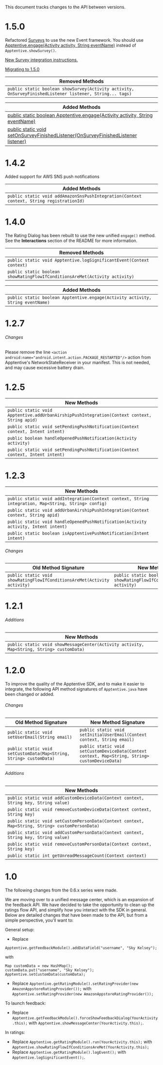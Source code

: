 This document tracks changes to the API between versions.

# 1.5.0

Refactored [Surveys](http://www.apptentive.com/docs/android/features/#surveys) to use the new Event framework. You should use [Apptentive.engage(Activity activity, String eventName)](http://www.apptentive.com/docs/android/api/com/apptentive/android/sdk/Apptentive.html#engage%28android.app.Activity,%20java.lang.String%29) instead of `Apptentive.showSurvey()`.

[New Survey integration instructions.](http://www.apptentive.com/docs/android/integration/#surveys)

[Migrating to 1.5.0](https://github.com/apptentive/apptentive-android/blob/master/docs/migrating_to_1.5.0.md)

| Removed Methods |
| --------------- |
| `public static boolean showSurvey(Activity activity, OnSurveyFinishedListener listener, String... tags)` |

| Added Methods |
| ------------- |
| [public static boolean Apptentive.engage(Activity activity, String eventName)](http://www.apptentive.com/docs/android/api/com/apptentive/android/sdk/Apptentive.html#engage%28android.app.Activity,%20java.lang.String%29) |
| [public static void setOnSurveyFinishedListener(OnSurveyFinishedListener listener)](http://www.apptentive.com/docs/android/api/com/apptentive/android/sdk/Apptentive.html#setOnSurveyFinishedListener%28com.apptentive.android.sdk.module.survey.OnSurveyFinishedListener%29) |

# 1.4.2

Added support for AWS SNS push notifications

| Added Methods |
| --------------- |
|`public static void addAmazonSnsPushIntegration(Context context, String registrationId)`|


# 1.4.0

The Rating Dialog has been rebuilt to use the new unified `engage()` method. See the **Interactions** section of the README for more information.

| Removed Methods |
| --------------- |
|`public static void Apptentive.logSignificantEvent(Context context)`|
|`public static boolean showRatingFlowIfConditionsAreMet(Activity activity)`|

| Added Methods |
| --------------- |
|`public static boolean Apptentive.engage(Activity activity, String eventName)`|


# 1.2.7

###### Changes
Please remove the line `<action android:name="android.intent.action.PACKAGE_RESTARTED"/>` action from Apptentive's NetworkStateReceiver in your manifest. This is not needed, and may cause excessive battery drain.


# 1.2.5
| New Methods |
| ----------- |
| `public static void Apptentive.addUrbanAirshipPushIntegration(Context context, String apid)` |
| `public static void setPendingPushNotification(Context context, Intent intent)` |
| `public boolean handleOpenedPushNotification(Activity activity)` |
| `public static void setPendingPushNotification(Context context, Intent intent)` |


# 1.2.3
| New Methods |
| ----------- |
| `public static void addIntegration(Context context, String integration, Map<String, String> config)` |
| `public static void addUrbanAirshipPushIntegration(Context context, String apid)` |
| `public static void handleOpenedPushNotification(Activity activity, Intent intent)` |
| `public static boolean isApptentivePushNotification(Intent intent)` |

###### Changes
| Old Method Signature | New Method Signature |
| -------------------- | -------------------- |
| `public static void showRatingFlowIfConditionsAreMet(Activity activity)` | `public static boolean showRatingFlowIfConditionsAreMet(Activity activity)`


# 1.2.1
###### Additions
| New Methods |
| ----------- |
| `public static void showMessageCenter(Activity activity, Map<String, String> customData)` |


# 1.2.0
To improve the quality of the Apptentive SDK, and to make it easier to integrate, the following API method signatures of `Apptentive.java` have been changed or added.

###### Changes
| Old Method Signature | New Method Signature |
| -------------------- | -------------------- |
| `public static void setUserEmail(String email)` | `public static void setInitialUserEmail(Context context, String email)`
| `public static void setCustomData(Map<String, String> customData)` | `public static void setCustomDeviceData(Context context, Map<String, String> customDeviceData)` |

###### Additions
| New Methods |
| ----------- |
| `public static void addCustomDeviceData(Context context, String key, String value)` |
| `public static void removeCustomDeviceData(Context context, String key)` |
| `public static void setCustomPersonData(Context context, Map<String, String> customPersonData)` |
| `public static void addCustomPersonData(Context context, String key, String value)` |
| `public static void removeCustomPersonData(Context context, String key)` |
| `public static int getUnreadMessageCount(Context context)` |


# 1.0
The following changes from the 0.6.x series were made.

We are moving over to a unified message center, which is an expansion of the feedback API. We have decided to take the opportunity to clean up the ratings flow API, and simplify how you interact with the SDK in general. Below are detailed changes that have been made to the API, but from a simple perspective, you'll want to:

General setup:

* Replace

`Apptentive.getFeedbackModule().addDataField("username", "Sky Kelsey");`

with

<pre><code>Map<String, String> customData = new HashMap<String, String>();
customData.put("username", "Sky Kelsey");
Apptentive.setCustomData(customData);
</code></pre>

* Replace `Apptentive.getRatingModule().setRatingProvider(new AmazonAppstoreRatingProvider());` with `Apptentive.setRatingProvider(new AmazonAppstoreRatingProvider());`

To launch feedback:

* Replace `Apptentive.getFeedbackModule().forceShowFeedbackDialog(YourActivity.this);` with `Apptentive.showMessageCenter(YourActivity.this);`.

In ratings:

* Replace `Apptentive.getRatingModule().run(YourActivity.this);` with `Apptentive.showRatingFlowIfConditionsAreMet(YourActivity.this);`
* Replace `Apptentive.getRatingModule().logEvent();` with `Apptentive.logSignificantEvent();`.
